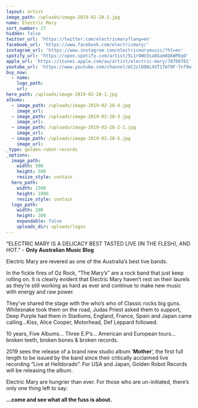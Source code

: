```yaml
---
layout: artist
image_path: /uploads/image-2019-02-28-2.jpg
name: Electric Mary
sort_number: 27
hidden: false
twitter_url: 'https://twitter.com/electricmary?lang=en'
facebook_url: 'https://www.facebook.com/electricmary/'
instagram_url: 'https://www.instagram.com/electricmarymusic/?hl=en'
spotify_url: 'https://open.spotify.com/artist/5L1rOWU3saDGam8QkWPDqO'
apple_url: 'https://itunes.apple.com/au/artist/electric-mary/78760762'
youtube_url: 'https://www.youtube.com/channel/UC2slDQNi4ST1Tm79F-Tnf9w'
buy_now:
  - name:
    logo_path:
    url:
hero_path: /uploads/image-2019-02-28-1.jpg
albums:
  - image_path: /uploads/image-2019-02-28-4.jpg
    image_url:
  - image_path: /uploads/image-2019-02-28-3.jpg
    image_url:
  - image_path: /uploads/image-2019-02-28-2-1.jpg
    image_url:
  - image_path: /uploads/image-2019-02-28-5.jpg
    image_url:
_type: golden-robot-records
_options:
  image_path:
    width: 500
    height: 500
    resize_style: contain
  hero_path:
    width: 1500
    height: 1000
    resize_style: contain
  logo_path:
    width: 200
    height: 200
    expandable: false
    uploads_dir: uploads/logos
---
```


“ELECTRIC MARY IS A DELICACY BEST TASTED LIVE (IN THE FLESH), AND HOT.” -&nbsp;**Only Australian Music Blog**

Electric Mary are revered as one of the Australia’s best live bands.

In the fickle fires of Oz Rock, “The Mary’s” are a rock band that just keep rolling on. It is clearly evident that Electric Mary haven’t rest on their laurels as they’re still working as hard as ever and continue to make new music with energy and raw power.

They’ve shared the stage with the who’s who of Classic rocks big guns. Whitesnake took them on the road, Judas Priest asked them to support, Deep Purple had them in Stadiums, England, France, Spain and Japan came calling…Kiss, Alice Cooper, Motorhead, Def Leppard followed.

10 years, Five Albums… Three E.P’s… American and European tours… broken teeth, broken bones & broken records.

2019 sees the release of a brand new studio album ‘**Mother**‘, the first full length to be issued by the band since their critically acclaimed live recording “Live at Helldorado”. For USA and Japan, Golden Robot Records will be releasing the album.&nbsp;

Electric Mary are hungrier than ever. For those who are un-initiated, there’s only one thing left to say:

**…come and see what all the fuss is about.**

&nbsp;